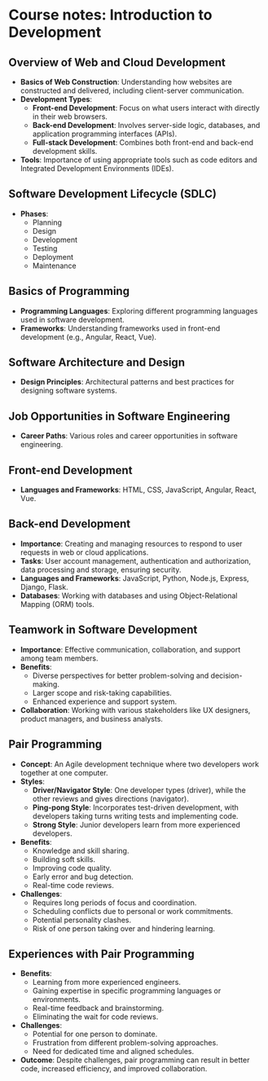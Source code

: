 # Course notes: Introduction to Development

## Overview of Web and Cloud Development

-   **Basics of Web Construction**: Understanding how websites are constructed and delivered, including client-server communication.
-   **Development Types**:
    -   **Front-end Development**: Focus on what users interact with directly in their web browsers.
    -   **Back-end Development**: Involves server-side logic, databases, and application programming interfaces (APIs).
    -   **Full-stack Development**: Combines both front-end and back-end development skills.
-   **Tools**: Importance of using appropriate tools such as code editors and Integrated Development Environments (IDEs).

## Software Development Lifecycle (SDLC)

-   **Phases**:
    -   Planning
    -   Design
    -   Development
    -   Testing
    -   Deployment
    -   Maintenance

## Basics of Programming

-   **Programming Languages**: Exploring different programming languages used in software development.
-   **Frameworks**: Understanding frameworks used in front-end development (e.g., Angular, React, Vue).

## Software Architecture and Design

-   **Design Principles**: Architectural patterns and best practices for designing software systems.

## Job Opportunities in Software Engineering

-   **Career Paths**: Various roles and career opportunities in software engineering.

## Front-end Development

-   **Languages and Frameworks**: HTML, CSS, JavaScript, Angular, React, Vue.

## Back-end Development

-   **Importance**: Creating and managing resources to respond to user requests in web or cloud applications.
-   **Tasks**: User account management, authentication and authorization, data processing and storage, ensuring security.
-   **Languages and Frameworks**: JavaScript, Python, Node.js, Express, Django, Flask.
-   **Databases**: Working with databases and using Object-Relational Mapping (ORM) tools.

## Teamwork in Software Development

-   **Importance**: Effective communication, collaboration, and support among team members.
-   **Benefits**:
    -   Diverse perspectives for better problem-solving and decision-making.
    -   Larger scope and risk-taking capabilities.
    -   Enhanced experience and support system.
-   **Collaboration**: Working with various stakeholders like UX designers, product managers, and business analysts.

## Pair Programming

-   **Concept**: An Agile development technique where two developers work together at one computer.
-   **Styles**:
    -   **Driver/Navigator Style**: One developer types (driver), while the other reviews and gives directions (navigator).
    -   **Ping-pong Style**: Incorporates test-driven development, with developers taking turns writing tests and implementing code.
    -   **Strong Style**: Junior developers learn from more experienced developers.
-   **Benefits**:
    -   Knowledge and skill sharing.
    -   Building soft skills.
    -   Improving code quality.
    -   Early error and bug detection.
    -   Real-time code reviews.
-   **Challenges**:
    -   Requires long periods of focus and coordination.
    -   Scheduling conflicts due to personal or work commitments.
    -   Potential personality clashes.
    -   Risk of one person taking over and hindering learning.

## Experiences with Pair Programming

-   **Benefits**:
    -   Learning from more experienced engineers.
    -   Gaining expertise in specific programming languages or environments.
    -   Real-time feedback and brainstorming.
    -   Eliminating the wait for code reviews.
-   **Challenges**:
    -   Potential for one person to dominate.
    -   Frustration from different problem-solving approaches.
    -   Need for dedicated time and aligned schedules.
-   **Outcome**: Despite challenges, pair programming can result in better code, increased efficiency, and improved collaboration.

